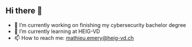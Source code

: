 ## Hi there 👋

- 🔭 I’m currently working on finishing my cybersecurity bachelor degree
- 🌱 I’m currently learning at HEIG-VD
- 📫 How to reach me: mathieu.emery@heig-vd.ch

